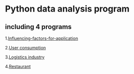 # Python data analysis program
## including 4 programs
1.[Influencing-factors-for-application](https://github.com/a-god-of-death/Influencing-factors-for-application/blob/main/jupyterlab%E5%88%86%E6%9E%90%E8%BF%87%E7%A8%8B.ipynb)  

2.[User consumption](https://github.com/a-god-of-death/i_don-t_know/blob/master/User%20consumption%20behavior/cd_userinfo.ipynb)  

3.[Logistics industry](https://github.com/a-god-of-death/i_don-t_know/blob/master/Logistics/Logistics%20Industry%20Analysis.ipynb)  

4.[Restaurant](https://github.com/a-god-of-death/i_don-t_know/blob/master/restaurant/cooking.ipynb)

